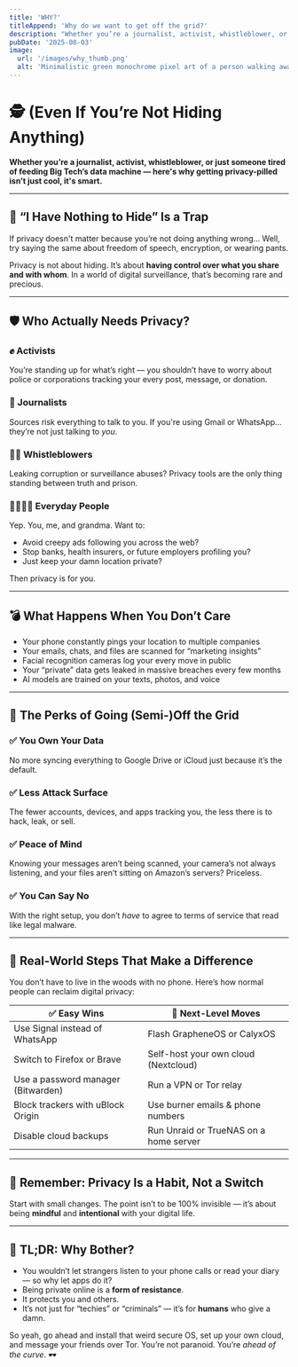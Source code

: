 ```yaml
---
title: 'WHY?'
titleAppend: 'Why do we want to get off the grid?'
description: "Whether you’re a journalist, activist, whistleblower, or just someone tired of feeding Big Tech’s data machine — here's why getting privacy-pilled isn’t just cool, it's smart."
pubDate: '2025-08-03'
image:
  url: '/images/why_thumb.png'
  alt: 'Minimalistic green monochrome pixel art of a person walking away into a digital forest made of binary code, retro terminal style, 8-bit aesthetic, privacy and freedom theme, wide composition.'
---
```


# 🕵️ (Even If You’re Not Hiding Anything)

**Whether you’re a journalist, activist, whistleblower, or just someone tired of feeding Big Tech’s data machine — here's why getting privacy-pilled isn’t just cool, it's smart.**

---

## 🤔 “I Have Nothing to Hide” Is a Trap

If privacy doesn't matter because you’re not doing anything wrong…
Well, try saying the same about freedom of speech, encryption, or wearing pants.

<!-- > 🖼️ _Image: Surveillance camera in urban environment_
> ![Surveillance Cameras](https://upload.wikimedia.org/wikipedia/commons/thumb/2/28/Surveillance_cameras%2C_Gdansk_2021.jpg/800px-Surveillance_cameras%2C_Gdansk_2021.jpg)
> _Image by Krzysztof Golik, [CC BY-SA 4.0](https://creativecommons.org/licenses/by-sa/4.0/)_ -->

Privacy is not about hiding. It’s about **having control over what you share and with whom**. In a world of digital surveillance, that’s becoming rare and precious.

---

## 🛡️ Who Actually Needs Privacy?

### ✊ Activists

You’re standing up for what’s right — you shouldn’t have to worry about police or corporations tracking your every post, message, or donation.

### 📰 Journalists

Sources risk everything to talk to you. If you're using Gmail or WhatsApp… they’re not just talking to _you_.

### 🧑‍⚖️ Whistleblowers

Leaking corruption or surveillance abuses? Privacy tools are the only thing standing between truth and prison.

### 👨‍👩‍👧‍👦 Everyday People

Yep. You, me, and grandma. Want to:

- Avoid creepy ads following you across the web?
- Stop banks, health insurers, or future employers profiling you?
- Just keep your damn location private?

Then privacy is for you.

---

## 💣 What Happens When You Don’t Care

- Your phone constantly pings your location to multiple companies
- Your emails, chats, and files are scanned for “marketing insights”
- Facial recognition cameras log your every move in public
- Your “private” data gets leaked in massive breaches every few months
- AI models are trained on your texts, photos, and voice

<!-- > 🖼️ _Image: Leaked database concept_
> ![Data Breach](https://upload.wikimedia.org/wikipedia/commons/thumb/e/e9/Data_Breach_Concept.jpg/800px-Data_Breach_Concept.jpg)
> _Image by Blogtrepreneur, [CC BY 2.0](https://creativecommons.org/licenses/by/2.0/)_ -->

---

## 🔐 The Perks of Going (Semi-)Off the Grid

### ✅ You Own Your Data

No more syncing everything to Google Drive or iCloud just because it’s the default.

### ✅ Less Attack Surface

The fewer accounts, devices, and apps tracking you, the less there is to hack, leak, or sell.

### ✅ Peace of Mind

Knowing your messages aren’t being scanned, your camera’s not always listening, and your files aren’t sitting on Amazon’s servers? Priceless.

### ✅ You Can Say No

With the right setup, you don’t _have_ to agree to terms of service that read like legal malware.

---

## 🔧 Real-World Steps That Make a Difference

You don’t have to live in the woods with no phone. Here’s how normal people can reclaim digital privacy:

| ✅ Easy Wins                       | 💪 Next-Level Moves                    |
| ---------------------------------- | -------------------------------------- |
| Use Signal instead of WhatsApp     | Flash GrapheneOS or CalyxOS            |
| Switch to Firefox or Brave         | Self-host your own cloud (Nextcloud)   |
| Use a password manager (Bitwarden) | Run a VPN or Tor relay                 |
| Block trackers with uBlock Origin  | Use burner emails & phone numbers      |
| Disable cloud backups              | Run Unraid or TrueNAS on a home server |

---

## 🧠 Remember: Privacy Is a Habit, Not a Switch

Start with small changes. The point isn’t to be 100% invisible — it’s about being **mindful** and **intentional** with your digital life.

<!-- > 🖼️ _Image: Privacy is a right protest banner_
> ![Privacy Protest](https://upload.wikimedia.org/wikipedia/commons/thumb/4/4e/Freedom_Not_Fear_2018-Berlin-DSC_2033.jpg/800px-Freedom_Not_Fear_2018-Berlin-DSC_2033.jpg)
> _Image by Stephan Röhl, [CC BY-SA 2.0](https://creativecommons.org/licenses/by-sa/2.0/)_ -->

---

## 🧭 TL;DR: Why Bother?

- You wouldn’t let strangers listen to your phone calls or read your diary — so why let apps do it?
- Being private online is a **form of resistance**.
- It protects you and others.
- It’s not just for “techies” or “criminals” — it’s for **humans** who give a damn.

So yeah, go ahead and install that weird secure OS, set up your own cloud, and message your friends over Tor.
You’re not paranoid. You’re _ahead of the curve_. 🕶️
